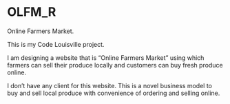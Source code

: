 # OLFM_R
Online Farmers Market.

This is my Code Louisville project.

I am designing a website that is “Online Farmers Market” using which farmers can sell their produce locally and customers can
buy fresh produce online.

I don’t have any client for this website. This is a novel business model to buy and sell local produce with convenience of 
ordering and selling online. 
